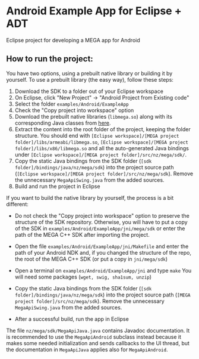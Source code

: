 # Android Example App for Eclipse + ADT

Eclipse project for developing a MEGA app for Android

## How to run the project:

You have two options, using a prebuilt native library or building it by yourself.
To use a prebuilt library (the easy way), follow these steps:

1. Download the SDK to a folder out of your Eclipse workspace
2. On Eclipse, click "New Project" -> "Android Project from Existing code"
3. Select the folder `examples/Android/ExampleApp`
4. Check the "Copy project into workspace" option
5. Download the prebuilt native libraries (`libmega.so`) along with its corresponding Java classes from [here](https://mega.nz/#!HlNBACRL!vwTpURcDKqhG0GO4volmrJiTy7PoN_y7ZX1NFlg8zbs).
6. Extract the content into the root folder of the project, keeping the folder structure.
You should end with `[Eclipse workspace]/[MEGA project folder]/libs/armeabi/libmega.so`, `[Eclipse workspace]/[MEGA project folder]/libs/x86/libmega.so` and all the auto-generated Java bindings under `[Eclipse workspace]/[MEGA project folder]/src/nz/mega/sdk/`.
7. Copy the static Java bindings from the SDK folder (`[sdk folder]/bindings/java/nz/mega/sdk`) into the project source path (`[Eclipse workspace]/[MEGA project folder]/src/nz/mega/sdk`). Remove the unnecessary `MegaApiSwing.java` from the added sources.
8. Build and run the project in Eclipse

If you want to build the native library by yourself, the process is a 
bit different:

* Do not check the "Copy project into workspace" option to preserve the structure of the 
SDK repository. Otherwise, you will have to put a copy of the SDK in 
`examples/Android/ExampleApp/jni/mega/sdk` or enter the path of the MEGA C++ SDK after importing the project.

* Open the file `examples/Android/ExampleApp/jni/Makefile` and enter 
the path of your Android NDK and, if you changed the structure of the repo, the root of the MEGA C++ SDK (or put a copy in 
`jni/mega/sdk`)

* Open a terminal on `examples/Android/ExampleApp/jni` and type `make`
You will need some packages (`wget, swig, sha1sum, unzip`)

* Copy the static Java bindings from the SDK folder (`[sdk folder]/bindings/java/nz/mega/sdk`) into the project source path (`[MEGA project folder]/src/nz/mega/sdk`). Remove the unnecessary `MegaApiSwing.java` from the added sources.

* After a successful build, run the app in Eclipse

The file `nz/mega/sdk/MegaApiJava.java` contains Javadoc documentation. It is recommended to use the `MegaApiAndroid` subclass instead because it makes some needed initialization and sends callbacks to the UI thread, but the documentation in `MegaApiJava` applies also for `MegaApiAndroid`.
